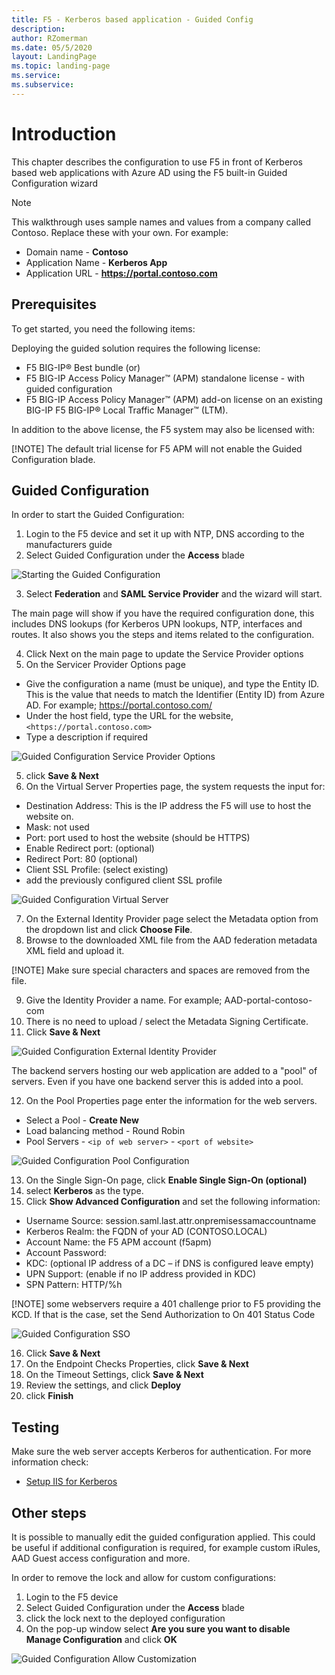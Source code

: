 ```yaml
---
title: F5 - Kerberos based application - Guided Config
description: 
author: RZomerman
ms.date: 05/5/2020
layout: LandingPage
ms.topic: landing-page
ms.service: 
ms.subservice:
---
```


# Introduction

This chapter describes the configuration to use F5 in front of Kerberos based web applications with Azure AD using the F5 built-in Guided Configuration wizard

> [!NOTE]
> This walkthrough uses sample names and values from a company called Contoso. Replace these with your own. For example:
>
> - Domain name - **Contoso**
> - Application Name - **Kerberos App**
> - Application URL - **https://portal.contoso.com**

## Prerequisites

To get started, you need the following items:

Deploying the guided solution requires the following license:

- F5 BIG-IP® Best bundle (or)
- F5 BIG-IP Access Policy Manager™ (APM) standalone license - with guided configuration
- F5 BIG-IP Access Policy Manager™ (APM) add-on license on an existing BIG-IP F5 BIG-IP® Local Traffic Manager™ (LTM).

In addition to the above license, the F5 system may also be licensed with:

[!NOTE] The default trial license for F5 APM will not enable the Guided Configuration blade.

## Guided Configuration

In order to start the Guided Configuration:

1. Login to the F5 device and set it up with NTP, DNS according to the manufacturers guide
1. Select Guided Configuration under the **Access** blade

![Starting the Guided Configuration](./images/f5-start-guided-configuration.png)

3. Select **Federation** and **SAML Service Provider** and the wizard will start.

The main page will show if you have the required configuration done, this includes DNS lookups (for Kerberos UPN lookups, NTP, interfaces and routes. It also shows you the steps and items related to the configuration.

4. Click Next on the main page to update the Service Provider options
1. On the Servicer Provider Options page

- Give the configuration a name (must be unique), and type the Entity ID. This is the value that needs to match the Identifier (Entity ID) from Azure AD. For example; https://portal.contoso.com/
- Under the host field, type the URL for the website, `<https://portal.contoso.com>`
- Type a description if required

![Guided Configuration Service Provider Options](./images/f5-guided-configuration-serviceprovider.png)

5. click **Save & Next**
1. On the Virtual Server Properties page, the system requests the input for:

- Destination Address: This is the IP address the F5 will use to host the website on.
- Mask: not used
- Port: port used to host the website (should be HTTPS)
- Enable Redirect port: (optional)
- Redirect Port: 80 (optional)
- Client SSL Profile: (select existing)
- add the previously configured client SSL profile

![Guided Configuration Virtual Server](./images/f5-guided-configuration-virtualserver.png)

7. On the External Identity Provider page select the Metadata option from the dropdown list and click **Choose File**.
8. Browse to the downloaded XML file from the AAD federation metadata XML field and upload it.

[!NOTE] Make sure special characters and spaces are removed from the file.

9. Give the Identity Provider a name. For example; AAD-portal-contoso-com
10. There is no need to upload / select the Metadata Signing Certificate.
11. Click **Save & Next**

![Guided Configuration External Identity Provider](./images/f5-guided-configuration-external-idp.png)

The backend servers hosting our web application are added to a "pool" of servers. Even if you have one backend server this is added into a pool.

12. On the Pool Properties page enter  the information for the web servers.

- Select a Pool - **Create New**
- Load balancing method - Round Robin
- Pool Servers - `<ip of web server>` - `<port of website>`

![Guided Configuration Pool Configuration](./images/f5-guided-configuration-pool-properties.png)

13. On the Single Sign-On page, click **Enable Single Sign-On (optional)** 
14. select **Kerberos** as the type.
15. Click **Show Advanced Configuration** and set the following information:

- Username Source: session.saml.last.attr.onpremisessamaccountname
- Kerberos Realm: the FQDN of your AD (CONTOSO.LOCAL)
- Account Name: the F5 APM account (f5apm)
- Account Password: <the f5apm password>
- KDC: (optional IP address of a DC – if DNS is configured leave empty)
- UPN Support: (enable if no IP address provided in KDC)
- SPN Pattern: HTTP/%h

[!NOTE] some webservers require a 401 challenge prior to F5 providing the KCD. If that is the case, set the Send Authorization to On 401 Status Code

![Guided Configuration SSO](./images/f5-guided-configuration-sso-kerberos.png)

16. Click **Save & Next**
1. On the Endpoint Checks Properties, click **Save & Next**
1. On the Timeout Settings, click **Save & Next**
1. Review the settings, and click **Deploy**
1. click **Finish**

## Testing

Make sure the web server accepts Kerberos for authentication. For more information check:

- [Setup IIS for Kerberos](iis-kerberos.md)

## Other steps

It is possible to manually edit the guided configuration applied. This could be useful if additional configuration is required, for example custom iRules, AAD Guest access configuration and more.

In order to remove the lock and allow for custom configurations:

1. Login to the F5 device
1. Select Guided Configuration under the **Access** blade
1. click the lock next to the deployed configuration
1. On the pop-up window select **Are you sure you want to disable Manage Configuration** and click **OK**

![Guided Configuration Allow Customization](./images/f5-guided-configuration-allow-customizations.png)